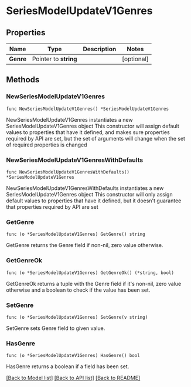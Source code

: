 # SeriesModelUpdateV1Genres

## Properties

Name | Type | Description | Notes
------------ | ------------- | ------------- | -------------
**Genre** | Pointer to **string** |  | [optional] 

## Methods

### NewSeriesModelUpdateV1Genres

`func NewSeriesModelUpdateV1Genres() *SeriesModelUpdateV1Genres`

NewSeriesModelUpdateV1Genres instantiates a new SeriesModelUpdateV1Genres object
This constructor will assign default values to properties that have it defined,
and makes sure properties required by API are set, but the set of arguments
will change when the set of required properties is changed

### NewSeriesModelUpdateV1GenresWithDefaults

`func NewSeriesModelUpdateV1GenresWithDefaults() *SeriesModelUpdateV1Genres`

NewSeriesModelUpdateV1GenresWithDefaults instantiates a new SeriesModelUpdateV1Genres object
This constructor will only assign default values to properties that have it defined,
but it doesn't guarantee that properties required by API are set

### GetGenre

`func (o *SeriesModelUpdateV1Genres) GetGenre() string`

GetGenre returns the Genre field if non-nil, zero value otherwise.

### GetGenreOk

`func (o *SeriesModelUpdateV1Genres) GetGenreOk() (*string, bool)`

GetGenreOk returns a tuple with the Genre field if it's non-nil, zero value otherwise
and a boolean to check if the value has been set.

### SetGenre

`func (o *SeriesModelUpdateV1Genres) SetGenre(v string)`

SetGenre sets Genre field to given value.

### HasGenre

`func (o *SeriesModelUpdateV1Genres) HasGenre() bool`

HasGenre returns a boolean if a field has been set.


[[Back to Model list]](../README.md#documentation-for-models) [[Back to API list]](../README.md#documentation-for-api-endpoints) [[Back to README]](../README.md)


